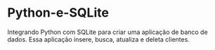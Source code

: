 # Python-e-SQLite
Integrando Python com SQLite para criar uma aplicação de banco de dados. Essa aplicação insere, busca, atualiza e deleta clientes.
